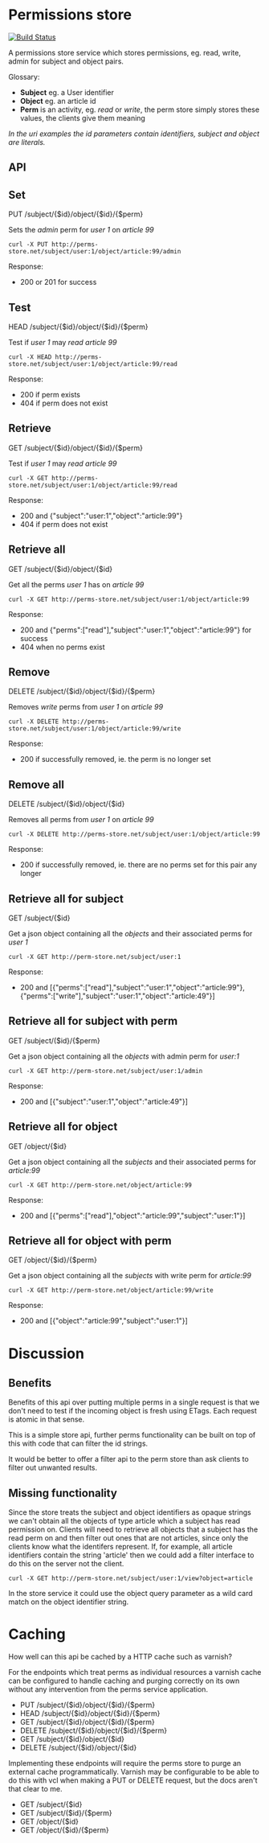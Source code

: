 Permissions store
=============================

[![Build Status](https://travis-ci.org/timothy-r/Perms.png?branch=master)](https://travis-ci.org/timothy-r/Perms)

A permissions store service which stores permissions, eg. read, write, admin for subject and object pairs. 

Glossary:
* **Subject** eg. a User identifier
* **Object** eg. an article id
* **Perm** is an activity, eg. *read* or *write*, the perm store simply stores these values, the clients give them meaning

*In the uri examples the id parameters contain identifiers, subject and object are literals.*

API
---

Set 
---
PUT /subject/{$id}/object/{$id}/{$perm} 

Sets the *admin* perm for *user 1* on *article 99*

`curl -X PUT http://perms-store.net/subject/user:1/object/article:99/admin`

Response:
* 200 or 201 for success

Test
----
HEAD /subject/{$id}/object/{$id}/{$perm} 

Test if *user 1* may *read* *article 99*

`curl -X HEAD http://perms-store.net/subject/user:1/object/article:99/read`

Response:
* 200 if perm exists
* 404 if perm does not exist

Retrieve
--------
GET /subject/{$id}/object/{$id}/{$perm} 

Test if *user 1* may *read* *article 99*

`curl -X GET http://perms-store.net/subject/user:1/object/article:99/read`

Response:
* 200 and {"subject":"user:1","object":"article:99"}
* 404 if perm does not exist

Retrieve all 
------------
GET /subject/{$id}/object/{$id} 

Get all the perms *user 1* has on *article 99*

`curl -X GET http://perms-store.net/subject/user:1/object/article:99`

Response:
* 200 and {"perms":["read"],"subject":"user:1","object":"article:99"} for success
* 404 when no perms exist

Remove 
------
DELETE /subject/{$id}/object/{$id}/{$perm} 

Removes *write* perms from *user 1* on *article 99*

`curl -X DELETE http://perms-store.net/subject/user:1/object/article:99/write`

Response:
* 200 if successfully removed, ie. the perm is no longer set

Remove all 
----------
DELETE /subject/{$id}/object/{$id} 

Removes all perms from *user 1* on *article 99*

`curl -X DELETE http://perms-store.net/subject/user:1/object/article:99`

Response:
* 200 if successfully removed, ie. there are no perms set for this pair any longer

Retrieve all for subject
------------------------
GET /subject/{$id} 

Get a json object containing all the *objects* and their associated perms for *user 1*

`curl -X GET http://perm-store.net/subject/user:1`

Response:
* 200 and [{"perms":["read"],"subject":"user:1","object":"article:99"},{"perms":["write"],"subject":"user:1","object":"article:49"}]

Retrieve all for subject with perm
---------------------------------
GET /subject/($id}/{$perm} 

Get a json object containing all the *objects* with admin perm for *user:1*

`curl -X GET http://perm-store.net/subject/user:1/admin`

Response:
* 200 and [{"subject":"user:1","object":"article:49"}]

Retrieve all for object
-----------------------
GET /object/{$id} 

Get a json object containing all the *subjects* and their associated perms for *article:99*

`curl -X GET http://perm-store.net/object/article:99`

Response:
* 200 and [{"perms":["read"],"object":"article:99","subject":"user:1"}]

Retrieve all for object with perm
---------------------------------
GET /object/{$id}/{$perm} 

Get a json object containing all the *subjects* with write perm for *article:99*

`curl -X GET http://perm-store.net/object/article:99/write`

Response:
* 200 and [{"object":"article:99","subject":"user:1"}]

Discussion
==========

Benefits
--------

Benefits of this api over putting multiple perms in a single request is that we don't need to test if the incoming object is fresh using ETags. Each request is atomic in that sense.

This is a simple store api, further perms functionality can be built on top of this with code that can filter the id strings.

It would be better to offer a filter api to the perm store than ask clients to filter out unwanted results.

Missing functionality
---------------------

Since the store treats the subject and object identifiers as opaque strings we can't obtain all the objects of type article which a subject has read permission on. Clients will need to retrieve all objects that a subject has the read perm on and then filter out ones that are not articles, since only the clients know what the identifers represent. If, for example, all article identifiers contain the string 'article' then we could add a filter interface to do this on the server not the client.

`curl -X GET http://perm-store.net/subject/user:1/view?object=article`

In the store service it could use the object query parameter as a wild card match on the object identifier string.

Caching
=======

How well can this api be cached by a HTTP cache such as varnish?

For the endpoints which treat perms as individual resources a varnish cache can be configured to handle caching and purging correctly on its own without any intervention from the perms service application.

* PUT /subject/{$id}/object/{$id}/{$perm} 
* HEAD /subject/{$id}/object/{$id}/{$perm}
* GET /subject/{$id}/object/{$id}/{$perm}
* DELETE /subject/{$id}/object/{$id}/{$perm}
* GET /subject/{$id}/object/{$id}
* DELETE /subject/{$id}/object/{$id} 

Implementing these endpoints will require the perms store to purge an external cache programmatically. Varnish may be configurable to be able to do this with vcl when making a PUT or DELETE request, but the docs aren't that clear to me.

* GET /subject/{$id} 
* GET /subject/($id}/{$perm} 
* GET /object/{$id} 
* GET /object/{$id}/{$perm} 
